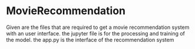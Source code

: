 # MovieRecommendation
Given are the files that are required to get a movie recommendation system with an user interface.
the jupyter file is for the processing and training of the model.
the app.py is the interface of the recommendation system
